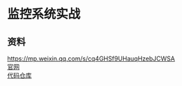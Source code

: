 # 监控系统实战

## 资料

https://mp.weixin.qq.com/s/cq4GHSf9UHauqHzebJCWSA  
[官网](https://www.influxdata.com/time-series-platform/telegraf/)  
[代码仓库](https://github.com/influxdata/telegraf)  
